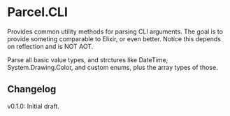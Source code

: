 ﻿# Parcel.CLI

Provides common utility methods for parsing CLI arguments. The goal is to provide someting comparable to Elixir, or even better. Notice this depends on reflection and is NOT AOT.

Parse all basic value types, and strctures like DateTime, System.Drawing.Color, and custom enums, plus the array types of those.

## Changelog

v0.1.0: Initial draft.